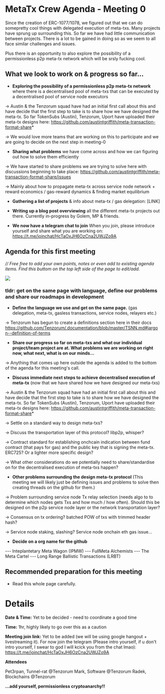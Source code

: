 # MetaTx Crew Agenda - Meeting 0 

Since the creation of ERC-1077/1078, we figured out that we can do somepretty cool things with delegated execution of meta-txs. Many projects have sprung up surrounding this. So far we have had little communication between projects. There is a lot to be gained in doing so as we seem to all face similar challenges and issues. 

Plus there is an opportunity to also explore the possibility of a permissionless p2p meta-tx network which will be srsly fucking cool.

## What we look to work on & progress so far...

- **Exploring the possibility of a permissionless p2p meta-tx network** where there is a decentralised pool of meta-txs that can be executed by a decentralised pool of service node executors

-> Austin & the Tenzorum squad have had an initial first call about this and have decide that the first step to take is to share how we have designed the meta-tx. So far TokenSubs (Austin), Tenzorum, Uport have uploaded their meta-tx designs here: https://github.com/austintgriffith/meta-transaction-format-share* 

-> We would love more teams that are working on this to participate and we are going to decide on the next step in meeting-0

- **Sharing what problems** we have come across and how we can figuring out how to solve them efficiently

-> We have started to share problems we are trying to solve here with discussions beginning to take place: https://github.com/austintgriffith/meta-transaction-format-share/issues

-> Mainly about how to propagate meta-tx across service node network + reward economics / gas-reward dynamics & finding market equilibrium

- **Gathering a list of projects** & info about meta-tx / gas delegation: [LINK]

- **Writing up a blog post overviewing** all the different meta-tx projects out there. Currently in-progress by Golem, MP & friends.

- **We now have a telegram chat to join** When you join, please introduce yourself and share what you are working on: https://t.me/joinchat/HcTaOxJH6OzCna2UWJZo9A

## Agenda for this first meeting
*// Free free to add your own points, notes or even add to existing agenda items. Find this buttom on the top left side of the page to edit/add.*

![](https://i.imgur.com/6MTGy3k.png)

### tldr: get on the same page with language, define our problems and share our roadmaps in development

- **Define the language we use and get on the same page.** (gas delegation, meta-tx, gasless transactions, service nodes, relayers etc.) 

-> Tenzorum has begun to create a definitions section here in their docs https://github.com/Tenzorum/.documentation/blob/master/TSNN.md#jargon--definition-of-terms

- **Share our progress so far on meta-txs and what our individual project/team project are at. What problems we are working on right now, what next, what is on our minds...**

-> Anything that comes up here outside the agenda is added to the bottom of the agenda for this meeting's call.

- **Discuss immediate next steps to achieve decentralised execution of meta-tx** (now that we have shared how we have designed our meta-txs)

-> Austin & the Tenzorum squad have had an initial first call about this and have decide that the first step to take is to share how we have designed the meta-tx. So far TokenSubs (Austin), Tenzorum, Uport have uploaded their meta-tx designs here: https://github.com/austintgriffith/meta-transaction-format-share* 

-> Settle on a standard way to design meta-txs?

-> Discuss the transportation layer of this protocol? libp2p, whisper?

-> Contract standard for establishing onchcain indication between fund contract (that pays for gas) and the public key that is signing the meta-tx. ERC725? Or a lighter more specific design?

-> What other considerations do we potentially need to share/standardise on for the decentralised execution of meta-txs happen? 

- **Other problems surrounding the design meta-tx protocol** (This meeting we will likely just be defining issues and problems to solve then creating threads on the github for them.)

-> Problem surrounding service node Tx relay selection (needs algo to to determine which nodes gets Txs and how much / how often). Should this be designed on the p2p service node layer or the network transportation layer?

-> Consensus on tx ordering? batched POW of txs with trimmed header hash? 

-> Service node staking, slashing? Service node onchain eth gas issue...

- **Decide on a org name for the github**

--- Inteplantetary Meta Wagon (IPMW)
--- FullMeta Alchemists
--- The Meta Cartel
--- Long Range Ballistic Transactions (LRBT)

## Recommended preparation for this meeting

- Read this whole page carefully.

# Details 

**Date & Time:** 
Yet to be decided - need to coordinate a good time

**Time:** 1hr, highly likely to go over this as a caution

**Meeting join link:**
Yet to be added (we will be using google hangout + livestreaming it). For now join the telegram (Please intro yourself, if u don't intro yourself, I swear to god I will kcick you from the chat lmao): https://t.me/joinchat/HcTaOxJH6OzCna2UWJZo9A

**Attendees**

Pet3rpan, Tunnel-rat @Tenzorum 
Mark, Software @Tenzorum
Radek, Blockchains @Tenzorum

**...add yourself, permissionless cryptoanarchy!!**
